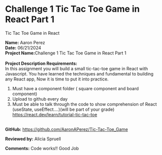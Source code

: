 # Challenge 1 Tic Tac Toe Game in React Part 1 <br>
Tic Tac Toe Game in React

<b>Name:</b> Aaron Perez <br>
<b>Date:</b> 06/21/2024 <br>
<b>Project Name:</b>Challenge 1 Tic Tac Toe Game in React Part 1<br>
<br>
<b>Project Description Requirements:</b> <br>
In this assignment you will build a small tic-tac-toe game in React with Javascript. You have learned the techniques and fundamental to building any React app, Now it is time to put it into practice. <br>
1) Must have a component folder ( square component and board component) <br>
2) Upload to github every day <br>
3) Must be able to talk through the code to show comprehension of React (useState, useEffect....)(will be part of your grade) <br>
https://react.dev/learn/tutorial-tic-tac-toe <br><br>

<b>GitHub:</b> https://github.com/AaronAPerez/Tic-Tac-Toe_Game <br>

<b>Reviewed by:</b> Alicia Spruell <br>

<b>Comments:</b> Code works!! Good Job<br>
